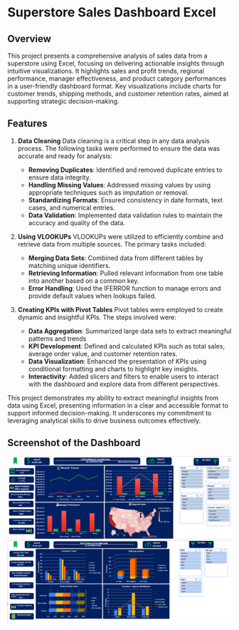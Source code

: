 # Superstore Sales Dashboard Excel

## Overview

This project presents a comprehensive analysis of sales data from a superstore using Excel, focusing on delivering actionable insights through intuitive visualizations. It highlights sales and profit trends, regional performance, manager effectiveness, and product category performances in a user-friendly dashboard format. Key visualizations include charts for customer trends, shipping methods, and customer retention rates, aimed at supporting strategic decision-making.


## Features

1. **Data Cleaning**
   Data cleaning is a critical step in any data analysis process. The following tasks were performed to ensure the data was accurate and ready for analysis:
   - **Removing Duplicates**: Identified and removed duplicate entries to ensure data integrity.
   - **Handling Missing Values**: Addressed missing values by using appropriate techniques such as imputation or removal.
   - **Standardizing Formats**: Ensured consistency in date formats, text cases, and numerical entries.
   - **Data Validation**: Implemented data validation rules to maintain the accuracy and quality of the data.

3. **Using VLOOKUPs**
   VLOOKUPs were utilized to efficiently combine and retrieve data from multiple sources. The primary tasks included:
   - **Merging Data Sets**: Combined data from different tables by matching unique identifiers.
   - **Retrieving Information**: Pulled relevant information from one table into another based on a common key.
   - **Error Handling**: Used the IFERROR function to manage errors and provide default values when lookups failed.

4. **Creating KPIs with Pivot Tables**
   Pivot tables were employed to create dynamic and insightful KPIs. The steps involved were:
   - **Data Aggregation**: Summarized large data sets to extract meaningful patterns and trends
   - **KPI Development**: Defined and calculated KPIs such as total sales, average order value, and customer retention rates.
   - **Data Visualization**: Enhanced the presentation of KPIs using conditional formatting and charts to highlight key insights.
   - **Interactivity**: Added slicers and filters to enable users to interact with the dashboard and explore data from different perspectives.


This project demonstrates my ability to extract meaningful insights from data using Excel, presenting information in a clear and accessible format to support informed decision-making. It underscores my commitment to leveraging analytical skills to drive business outcomes effectively.

## Screenshot of the Dashboard
![Excel Dashboard](Dashboard(executive_summary).png)
![Excel Dashboard](Dashboard(product_category).png)

